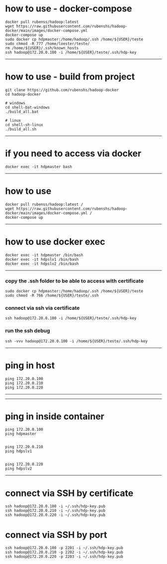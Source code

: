 # how to use - docker-compose
```
docker pull rubenss/hadoop:latest
wget https://raw.githubusercontent.com/rubenshs/hadoop-docker/main/images/docker-compose.yml
docker-compose up
sudo docker cp hdpmaster:/home/hadoop/.ssh /home/${USER}/teste
sudo chmod -R 777 /home/loester/teste/
rm /home/${USER}/.ssh/known_hosts
ssh hadoop@172.20.0.100 -i /home/${USER}/teste/.ssh/hdp-key
```
---

# how to use - build from project
```
git clone https://github.com/rubenshs/hadoop-docker
cd hadoop-docker

# windows
cd shell-bat-windows
./build_all.bat

# linux
cd shell-sh-linux
./build_all.sh
```
---
# if you need to access via docker
```
docker exec -it hdpmaster bash
```
---
# how to use
```
docker pull rubenss/hadoop:latest /
wget https://raw.githubusercontent.com/rubenshs/hadoop-docker/main/images/docker-compose.yml /
docker-compose up
```
---
# how to use docker exec
```
docker exec -it hdpmaster /bin/bash
docker exec -it hdpslv1 /bin/bash
docker exec -it hdpslv2 /bin/bash
```
---
### copy the .ssh folder to be able to access with certificate
```
sudo docker cp hdpmaster:/home/hadoop/.ssh /home/${USER}/teste
sudo chmod -R 766 /home/${USER}/teste/.ssh
```
### connect via ssh via certificate
```
ssh hadoop@172.20.0.100 -i /home/${USER}/teste/.ssh/hdp-key
```
### run the ssh debug
```
ssh -vvv hadoop@172.20.0.100 -i /home/${USER}/teste/.ssh/hdp-key
```
---
# ping in host
```
ping 172.20.0.100
ping 172.20.0.210
ping 172.20.0.220
```
---
---
# ping in inside container
```
ping 172.20.0.100 
ping hdpmaster


ping 172.20.0.210
ping hdpslv1


ping 172.20.0.220
ping hdpslv2
```
---
# connect via SSH by certificate
```
ssh hadoop@172.20.0.100 -i ~/.ssh/hdp-key.pub
ssh hadoop@172.20.0.210 -i ~/.ssh/hdp-key.pub
ssh hadoop@172.20.0.220 -i ~/.ssh/hdp-key.pub
```
# connect via SSH by port
```
ssh hadoop@172.20.0.100 -p 2201 -i ~/.ssh/hdp-key.pub
ssh hadoop@172.20.0.210 -p 2202 -i ~/.ssh/hdp-key.pub
ssh hadoop@172.20.0.220 -p 2203 -i ~/.ssh/hdp-key.pub
```
